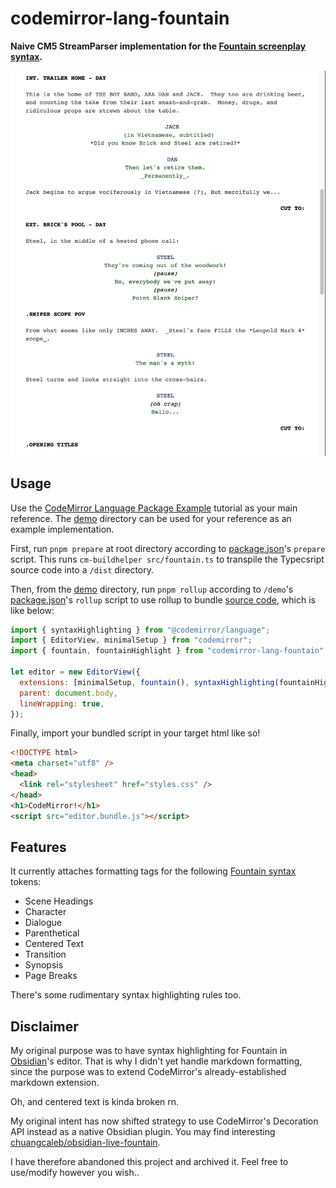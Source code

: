 # codemirror-lang-fountain

**Naive CM5 StreamParser implementation for the [Fountain screenplay syntax](https://fountain.io/).**

![demo screenshot](docs/demo.png)

## Usage

Use the [CodeMirror Language Package Example](https://codemirror.net/examples/lang-package/) tutorial as your main reference. The [demo](./demo) directory can be used for your reference as an example implementation.

First, run `pnpm prepare` at root directory according to [package.json](./package.json)'s `prepare` script. This runs `cm-buildhelper src/fountain.ts` to transpile the Typecsript source code into a `/dist` directory.

Then, from the [demo](./demo) directory, run `pnpm rollup` according to `/demo`'s [package.json](./demo/package.json)'s `rollup` script to use rollup to bundle [source code](./demo/editor.mjs), which is like below:

```js
import { syntaxHighlighting } from "@codemirror/language";
import { EditorView, minimalSetup } from "codemirror";
import { fountain, fountainHighlight } from "codemirror-lang-fountain";

let editor = new EditorView({
  extensions: [minimalSetup, fountain(), syntaxHighlighting(fountainHighlight)],
  parent: document.body,
  lineWrapping: true,
});
```

Finally, import your bundled script in your target html like so!

```html
<!DOCTYPE html>
<meta charset="utf8" />
<head>
  <link rel="stylesheet" href="styles.css" />
</head>
<h1>CodeMirror!</h1>
<script src="editor.bundle.js"></script>
```

## Features

It currently attaches formatting tags for the following [Fountain syntax](https://fountain.io/syntax) tokens:

- Scene Headings
- Character
- Dialogue
- Parenthetical
- Centered Text
- Transition
- Synopsis
- Page Breaks

There's some rudimentary syntax highlighting rules too.

## Disclaimer

My original purpose was to have syntax highlighting for Fountain in [Obsidian](https://obsidian.md/)'s editor. That is why I didn't yet handle markdown formatting, since the purpose was to extend CodeMirror's already-established markdown extension.

Oh, and centered text is kinda broken rn.

My original intent has now shifted strategy to use CodeMirror's Decoration API instead as a native Obsidian plugin. You may find interesting [chuangcaleb/obsidian-live-fountain](https://github.com/chuangcaleb/obsidian-live-fountain).

I have therefore abandoned this project and archived it. Feel free to use/modify however you wish..
